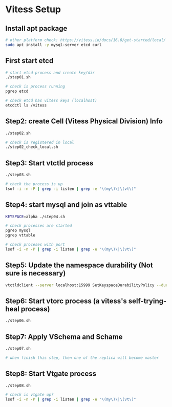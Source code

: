 # Vitess Setup

## Install apt package

```sh
# other platform check: https://vitess.io/docs/16.0/get-started/local/
sudo apt install -y mysql-server etcd curl
```

## First start etcd

```sh
# start etcd process and create key/dir
./step01.sh

# check is process running
pgrep etcd

# check etcd has vitess keys (localhost)
etcdctl ls /vitess
```

## Step2: create Cell (Vitess Physical Division) Info

```sh
./step02.sh

# check is registered in local
./step02_check_local.sh
```

## Step3: Start vtctld process

```sh
./step03.sh

# check the process is up
lsof -i -n -P | grep -i listen | grep -e "\(my\)\|\(vt\)"
```

## Step4: start mysql and join as vttable

```sh
KEYSPACE=alpha ./step04.sh

# check processes are started
pgrep mysql
pgrep vttable

# check proceses with port
lsof -i -n -P | grep -i listen | grep -e "\(my\)\|\(vt\)"
```

## Step5: Update the namespace durability (Not sure is necessary)

```sh
vtctldclient --server localhost:15999 SetKeyspaceDurabilityPolicy --durability-policy=semi_sync alpha
```

## Step6: Start vtorc process (a vitess's self-trying-heal process)

```sh
./step06.sh
```

## Step7: Apply VSchema and Schame

```sh
./step07.sh

# when finish this step, then one of the replica will become master
```

## Step8: Start Vtgate process

```sh
./step08.sh

# check is vtgate up?
lsof -i -n -P | grep -i listen | grep -e "\(my\)\|\(vt\)"
```
